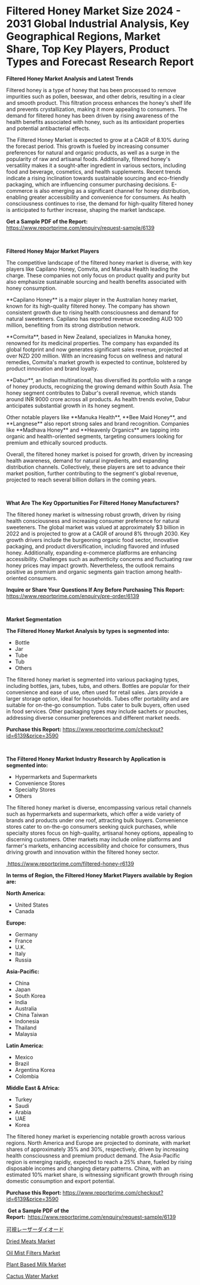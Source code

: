 <p><h1>Filtered Honey Market Size 2024 - 2031 Global Industrial Analysis, Key Geographical Regions, Market Share, Top Key Players, Product Types and Forecast Research Report</h1></p><p><strong>Filtered Honey Market Analysis and Latest Trends</strong></p>
<p><p>Filtered honey is a type of honey that has been processed to remove impurities such as pollen, beeswax, and other debris, resulting in a clear and smooth product. This filtration process enhances the honey's shelf life and prevents crystallization, making it more appealing to consumers. The demand for filtered honey has been driven by rising awareness of the health benefits associated with honey, such as its antioxidant properties and potential antibacterial effects.</p><p>The Filtered Honey Market is expected to grow at a CAGR of 8.10% during the forecast period. This growth is fueled by increasing consumer preferences for natural and organic products, as well as a surge in the popularity of raw and artisanal foods. Additionally, filtered honey's versatility makes it a sought-after ingredient in various sectors, including food and beverage, cosmetics, and health supplements. Recent trends indicate a rising inclination towards sustainable sourcing and eco-friendly packaging, which are influencing consumer purchasing decisions. E-commerce is also emerging as a significant channel for honey distribution, enabling greater accessibility and convenience for consumers. As health consciousness continues to rise, the demand for high-quality filtered honey is anticipated to further increase, shaping the market landscape.</p></p>
<p><strong>Get a Sample PDF of the Report:&nbsp;</strong> <a href="https://www.reportprime.com/enquiry/request-sample/6139">https://www.reportprime.com/enquiry/request-sample/6139</a></p>
<p>&nbsp;</p>
<p><strong>Filtered Honey Major Market Players</strong></p>
<p><p>The competitive landscape of the filtered honey market is diverse, with key players like Capilano Honey, Comvita, and Manuka Health leading the charge. These companies not only focus on product quality and purity but also emphasize sustainable sourcing and health benefits associated with honey consumption.</p><p>**Capilano Honey** is a major player in the Australian honey market, known for its high-quality filtered honey. The company has shown consistent growth due to rising health consciousness and demand for natural sweeteners. Capilano has reported revenue exceeding AUD 100 million, benefiting from its strong distribution network.</p><p>**Comvita**, based in New Zealand, specializes in Manuka honey, renowned for its medicinal properties. The company has expanded its global footprint and now generates significant sales revenue, projected at over NZD 200 million. With an increasing focus on wellness and natural remedies, Comvita's market growth is expected to continue, bolstered by product innovation and brand loyalty.</p><p>**Dabur**, an Indian multinational, has diversified its portfolio with a range of honey products, recognizing the growing demand within South Asia. The honey segment contributes to Dabur's overall revenue, which stands around INR 9000 crore across all products. As health trends evolve, Dabur anticipates substantial growth in its honey segment.</p><p>Other notable players like **Manuka Health**, **Bee Maid Honey**, and **Langnese** also report strong sales and brand recognition. Companies like **Madhava Honey** and **Heavenly Organics** are tapping into organic and health-oriented segments, targeting consumers looking for premium and ethically sourced products.</p><p>Overall, the filtered honey market is poised for growth, driven by increasing health awareness, demand for natural ingredients, and expanding distribution channels. Collectively, these players are set to advance their market position, further contributing to the segment's global revenue, projected to reach several billion dollars in the coming years.</p></p>
<p>&nbsp;</p>
<p><strong>What Are The Key Opportunities For Filtered Honey Manufacturers?</strong></p>
<p><p>The filtered honey market is witnessing robust growth, driven by rising health consciousness and increasing consumer preference for natural sweeteners. The global market was valued at approximately $3 billion in 2022 and is projected to grow at a CAGR of around 8% through 2030. Key growth drivers include the burgeoning organic food sector, innovative packaging, and product diversification, including flavored and infused honey. Additionally, expanding e-commerce platforms are enhancing accessibility. Challenges such as authenticity concerns and fluctuating raw honey prices may impact growth. Nevertheless, the outlook remains positive as premium and organic segments gain traction among health-oriented consumers.</p></p>
<p><strong>Inquire or Share Your Questions If Any Before Purchasing This Report:</strong> <a href="https://www.reportprime.com/enquiry/pre-order/6139">https://www.reportprime.com/enquiry/pre-order/6139</a></p>
<p>&nbsp;</p>
<p><strong>Market Segmentation</strong></p>
<p><strong>The Filtered Honey Market Analysis by types is segmented into:</strong></p>
<p><ul><li>Bottle</li><li>Jar</li><li>Tube</li><li>Tub</li><li>Others</li></ul></p>
<p><p>The filtered honey market is segmented into various packaging types, including bottles, jars, tubes, tubs, and others. Bottles are popular for their convenience and ease of use, often used for retail sales. Jars provide a larger storage option, ideal for households. Tubes offer portability and are suitable for on-the-go consumption. Tubs cater to bulk buyers, often used in food services. Other packaging types may include sachets or pouches, addressing diverse consumer preferences and different market needs.</p></p>
<p><strong>Purchase this Report:&nbsp;</strong><a href="https://www.reportprime.com/checkout?id=6139&price=3590">https://www.reportprime.com/checkout?id=6139&price=3590</a></p>
<p>&nbsp;</p>
<p><strong>The Filtered Honey Market Industry Research by Application is segmented into:</strong></p>
<p><ul><li>Hypermarkets and Supermarkets</li><li>Convenience Stores</li><li>Specialty Stores</li><li>Others</li></ul></p>
<p><p>The filtered honey market is diverse, encompassing various retail channels such as hypermarkets and supermarkets, which offer a wide variety of brands and products under one roof, attracting bulk buyers. Convenience stores cater to on-the-go consumers seeking quick purchases, while specialty stores focus on high-quality, artisanal honey options, appealing to discerning customers. Other markets may include online platforms and farmer's markets, enhancing accessibility and choice for consumers, thus driving growth and innovation within the filtered honey sector.</p></p>
<p><a href="https://www.reportprime.com/filtered-honey-r6139">&nbsp;https://www.reportprime.com/filtered-honey-r6139</a></p>
<p><strong>In terms of Region, the Filtered Honey Market Players available by Region are:</strong></p>
<p>
    <p> <strong> North America: </strong>
        <ul>
            <li>United States</li>
            <li>Canada</li>
        </ul>
        </p> 
    <p> <strong> Europe: </strong>
        <ul>
            <li>Germany</li>
            <li>France</li>
            <li>U.K.</li>
            <li>Italy</li>
            <li>Russia</li>
        </ul>
        </p> 
    <p> <strong> Asia-Pacific: </strong>
        <ul>
            <li>China</li>
            <li>Japan</li>
            <li>South Korea</li>
            <li>India</li>
            <li>Australia</li>
            <li>China Taiwan</li>
            <li>Indonesia</li>
            <li>Thailand</li>
            <li>Malaysia</li>
        </ul>
        </p> 
    <p> <strong> Latin America: </strong>
        <ul>
            <li>Mexico</li>
            <li>Brazil</li>
            <li>Argentina Korea</li>
            <li>Colombia</li>
        </ul>
        </p> 
    <p> <strong> Middle East & Africa: </strong>
        <ul>
            <li>Turkey</li>
            <li>Saudi</li>
            <li>Arabia</li>
            <li>UAE</li>
            <li>Korea</li>
        </ul>
    </p>
    </p>
<p><p>The filtered honey market is experiencing notable growth across various regions. North America and Europe are projected to dominate, with market shares of approximately 35% and 30%, respectively, driven by increasing health consciousness and premium product demand. The Asia-Pacific region is emerging rapidly, expected to reach a 25% share, fueled by rising disposable incomes and changing dietary patterns. China, with an estimated 10% market share, is witnessing significant growth through rising domestic consumption and export potential.</p></p>
<p><strong>Purchase this Report: </strong><a href="https://www.reportprime.com/checkout?id=6139&price=3590">https://www.reportprime.com/checkout?id=6139&price=3590</a></p>
<p>&nbsp;<strong>Get a Sample PDF of the Report:&nbsp;&nbsp;</strong><a href="https://www.reportprime.com/enquiry/request-sample/6139">https://www.reportprime.com/enquiry/request-sample/6139</a></p>
<p><strong></strong></p>
<p><p><a href="https://medium.com/@giygjksk10/%E5%8F%AF%E8%A6%96%E3%83%AC%E3%83%BC%E3%82%B6%E3%83%BC%E3%83%80%E3%82%A4%E3%82%AA%E3%83%BC%E3%83%89%E5%B8%82%E5%A0%B4%E3%82%B7%E3%82%A7%E3%82%A2%E3%81%A8%E6%96%B0%E3%81%97%E3%81%84%E3%83%88%E3%83%AC%E3%83%B3%E3%83%89%E5%88%86%E6%9E%90-%E3%81%9D%E3%81%AE%E7%A8%AE%E9%A1%9E-%E3%82%A2%E3%83%97%E3%83%AA%E3%82%B1%E3%83%BC%E3%82%B7%E3%83%A7%E3%83%B3-%E3%82%A8%E3%83%B3%E3%83%89%E3%83%A6%E3%83%BC%E3%82%B9%E3%81%AB%E3%82%88%E3%82%8B-2024%E5%B9%B4%E3%81%8B%E3%82%892031%E5%B9%B4%E3%81%BE%E3%81%A7%E3%81%AE%E4%BA%88%E6%B8%AC-bd1409baacc0">可視レーザーダイオード</a></p><p><a href="https://github.com/carengczpoe/Market-Research-Report-List-1/blob/main/dried-meats-market.md">Dried Meats Market</a></p><p><a href="https://medium.com/@tammyjones1939/future-trends-in-global-oil-mist-filters-market-market-insights-and-analysis-from-2024-to-2031-in-912a09af3df9">Oil Mist Filters Market</a></p><p><a href="https://www.linkedin.com/pulse/plant-based-milk-industry-analysis-report-its-market-size-share-2nhkf?trackingId=uBqHfHI%2FTj%2BwrWpp2K07ig%3D%3D">Plant Based Milk Market</a></p><p><a href="https://github.com/joannesouthgate/Market-Research-Report-List-4/blob/main/cactus-water-market.md">Cactus Water Market</a></p></p>